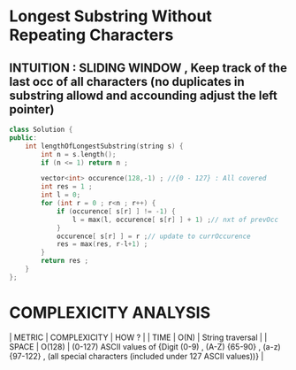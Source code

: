 # Longest Substring Without Repeating Characters

## INTUITION : SLIDING WINDOW  , Keep track of the last occ of all characters (no duplicates in substring allowd and accounding adjust the left pointer)
```cpp
class Solution {
public:
    int lengthOfLongestSubstring(string s) {
        int n = s.length();
        if (n <= 1) return n ;

        vector<int> occurence(128,-1) ; //{0 - 127} : All covered
        int res = 1 ;
        int l = 0; 
        for (int r = 0 ; r<n ; r++) {
            if (occurence[ s[r] ] != -1) {   
                l = max(l, occurence[ s[r] ] + 1) ;// nxt of prevOcc
            }
            occurence[ s[r] ] = r ;// update to currOccurence
            res = max(res, r-l+1) ;
        }
        return res ;
    }
};
```

# COMPLEXICITY ANALYSIS 
| METRIC   | COMPLEXICITY   | HOW ? |
| TIME     |  O(N)          | String traversal |
| SPACE    |  O(128)        | (0-127) ASCII values of {Digit (0-9) , (A-Z) {65-90} , (a-z) {97-122} , (all special characters (included under 127 ASCII values))} |
